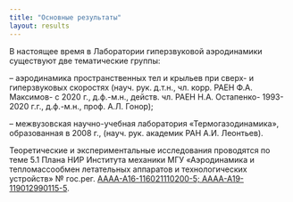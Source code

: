 ```yaml
---
title: "Основные результаты"
layout: results
---
```


В настоящее время в Лаборатории гиперзвуковой аэродинамики существуют две тематические группы: 

– аэродинамика пространственных тел и крыльев при сверх- и гиперзвуковых скоростях (науч. рук. д.т.н., чл. корр. РАЕН Ф.А. Максимов- с 2020 г.,  д.ф.-м.н., действ. чл. РАЕН Н.А. Остапенко- 1993-2020 г.г., д.ф.-м.н., проф. А.Л. Гонор);

– межвузовская научно-учебная лаборатория «Термогазодинамика», образованная в 2008 г., (науч. рук. академик РАН А.И. Леонтьев).

Теоретические и экспериментальные исследования проводятся по теме 5.1 Плана НИР Института механики МГУ «Аэродинамика и тепломассообмен летательных аппаратов и технологических устройств» № гос.рег. [АААА-А16-116021110200-5; АААА-А19-119012990115-5](https://istina.msu.ru/projects/16278119/).